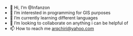 - 👋 Hi, I’m @Infanzon
- 👀 I’m interested in programming for GIS purposes
- 🌱 I’m currently learning different languages
- 💞️ I’m looking to collaborate on anything i can be helpful of
- 📫 How to reach me arqchiri@yahoo.com

<!---
Infanzon/Infanzon is a ✨ special ✨ repository because its `README.md` (this file) appears on your GitHub profile.
You can click the Preview link to take a look at your changes.
--->
